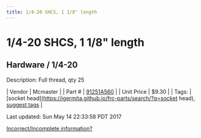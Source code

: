```yaml
---
title: 1/4-20 SHCS, 1 1/8" length
---
```


# 1/4-20 SHCS, 1 1/8" length
## Hardware / 1/4-20
Description: 	Full thread, qty 25 

| Vendor | Mcmaster | 
| Part # | [91251A560](https://www.mcmaster.com/#91251A560) | 
| Unit Price | $9.30 | 
| Tags: | [socket head](https://jgermita.github.io/frc-parts/search/?q=socket head), [suggest tags](https://docs.google.com/forms/d/e/1FAIpQLSeWyY8v3RgOty-MyWmh9U0iivNYN_molChYyS-0U-o-kOAv_g/viewform) | 

Last updated: Sun May 14 22:33:58 PDT 2017

 [Incorrect/Incomplete information?](https://docs.google.com/forms/d/e/1FAIpQLSeWyY8v3RgOty-MyWmh9U0iivNYN_molChYyS-0U-o-kOAv_g/viewform)